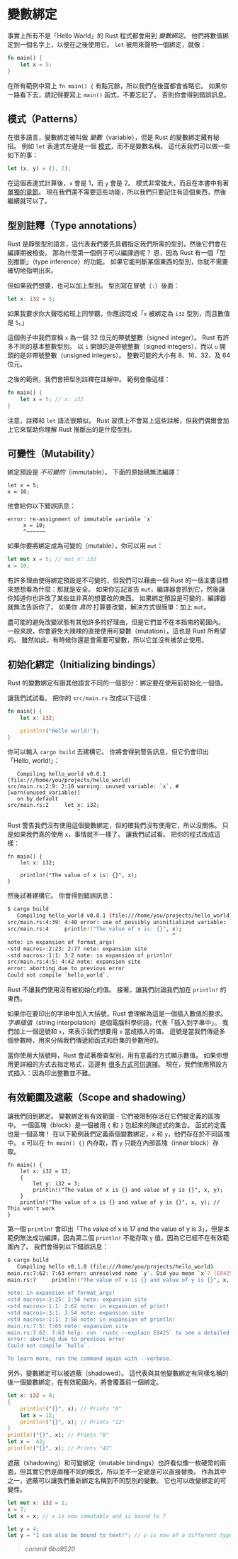 # 變數綁定


事實上所有不是「Hello World」的 Rust 程式都會用到 *變數綁定*。
他們將數值綁定到一個名字上，以便在之後使用它。
`let` 被用來聲明一個綁定，就像：

```rust
fn main() {
    let x = 5;
}
```

在所有範例中寫上 `fn main() {` 有點冗餘，所以我們在後面都會省略它。
如果你一路看下去，請記得要寫上 `main()` 函式，不要忘記了。
否則你會得到錯誤訊息。

## 模式（Patterns）

在很多語言，變數綁定被叫做 *變數*（variable），但是 Rust 的變數綁定藏有秘招。
例如 `let` 表達式左邊是一個 [模式][pattern]，而不是變數名稱。
這代表我們可以做一些如下的事：

```rust
let (x, y) = (1, 2);
```

在這個表達式計算後，`x` 會是 1，而 `y` 會是 2。
模式非常強大，而且在本書中有著 [單獨的章節][pattern]。
現在我們還不需要這些功能，所以我們只要記住有這個東西，然後繼續就可以了。

[pattern]: patterns.html

## 型別註釋（Type annotations）

Rust 是靜態型別語言，這代表我們要先具體指定我們所需的型別，然後它們會在編譯期被檢查。
那為什麼第一個例子可以編譯過呢？
恩，因為 Rust 有一個「型別推斷」（type inference）的功能。
如果它能判斷某個東西的型別，你就不需要確切地指明出來。

但如果我們想要，也可以加上型別。
型別寫在冒號（`:`）後面：

```rust
let x: i32 = 5;
```

如果我要求你大聲唸給班上同學聽，你應該唸成「`x` 被綁定為 `i32` 型別，而且數值是 `5`。」

這個例子中我們宣稱 `x` 為一個 32 位元的帶號整數（signed integer）。
Rust 有許多不同的基本整數型別。
以 `i` 開頭的是帶號整數（signed integers），而以 `u` 開頭的是非帶號整數（unsigned integers）。
整數可能的大小有 8、16、32、及 64 位元。

之後的範例，我們會把型別註釋在註解中。
範例會像這樣：

```rust
fn main() {
    let x = 5; // x: i32
}
```

注意，註釋和 `let` 語法很類似。
Rust 習慣上不會寫上這些註解，但我們偶爾會加上它來幫助你理解 Rust 推斷出的是什麼型別。

## 可變性（Mutability）

綁定預設是 *不可變的*（immutable）。
下面的原始碼無法編譯：

```rust,ignore
let x = 5;
x = 10;
```

他會給你以下錯誤訊息：

```text
error: re-assignment of immutable variable `x`
     x = 10;
     ^~~~~~~
```

如果你要將綁定成為可變的（mutable），你可以用 `mut`：

```rust
let mut x = 5; // mut x: i32
x = 10;
```

有許多理由使得綁定預設是不可變的，但我們可以藉由一個 Rust 的一個主要目標來想想看為什麼：那就是安全。
如果你忘記宣告 `mut`，編譯器會抓到它，然後讓你知道你也許改了某些並非真的想要改的東西。
如果綁定預設是可變的，編譯器就無法告訴你了。
如果你 _真的_ 打算要改變，解決方式很簡單：加上 `mut`。

盡可能的避免改變狀態有其他許多的好理由，但是它們並不在本指南的範圍內。
一般來說，你會避免大辣辣的直接使用可變數（mutation），這也是 Rust 所希望的。
雖然如此，有時候你還是會需要可變數，所以它並沒有被禁止使用。

## 初始化綁定（Initializing bindings）

Rust 的變數綁定有跟其他語言不同的一個部分：綁定要在使用前初始化一個值。

讓我們試試看。
把你的 `src/main.rs` 改成以下這樣：

```rust
fn main() {
    let x: i32;

    println!("Hello world!");
}
```

你可以輸入 `cargo build` 去建構它。
你將會得到警告訊息，但它仍會印出「Hello, world!」：

```text
   Compiling hello_world v0.0.1 (file:///home/you/projects/hello_world)
src/main.rs:2:9: 2:10 warning: unused variable: `x`, #[warn(unused_variable)]
   on by default
src/main.rs:2     let x: i32;
                      ^
```

Rust 警告我們沒有使用這個變數綁定，但的確我們沒有使用它，所以沒關係。
只是如果我們真的使用 `x`，事情就不一樣了。
讓我們試試看。
把你的程式改成這樣：

```rust,ignore
fn main() {
    let x: i32;

    println!("The value of x is: {}", x);
}
```

然後試著建構它。
你會得到錯誤訊息：

```bash
$ cargo build
   Compiling hello_world v0.0.1 (file:///home/you/projects/hello_world)
src/main.rs:4:39: 4:40 error: use of possibly uninitialized variable: `x`
src/main.rs:4     println!("The value of x is: {}", x);
                                                    ^
note: in expansion of format_args!
<std macros>:2:23: 2:77 note: expansion site
<std macros>:1:1: 3:2 note: in expansion of println!
src/main.rs:4:5: 4:42 note: expansion site
error: aborting due to previous error
Could not compile `hello_world`.
```

Rust 不讓我們使用沒有被初始化的值。
接著，讓我們討論我們加在 `println!` 的東西。

如果你在要印出的字串中加入大括號，Rust 會理解為這是一個插入數值的要求。
*字串插值*（string interpolation）是個電腦科學術語，代表「插入到字串中」。
我們加上一個逗號和 `x`，來表示我們想要用 `x` 當成插入的值。
逗號是當我們傳遞多個參數時，用來分隔我們傳遞給函式和巨集的參數用的。

當你使用大括號時，Rust 會試著檢查型別，用有意義的方式顯示數值。
如果你想用更詳細的方式去指定格式，這邊有 [很多方式可供選擇][format]。
現在，我們使用預設方式插入：因為印出整數並不難。

[format]: ../std/fmt/index.html

## 有效範圍及遮蔽（Scope and shadowing）

讓我們回到綁定。
變數綁定有有效範圍 - 它們被限制存活在它們被定義的區塊中。
一個區塊（block）是一個被用 `{` 和 `}` 包起來的陳述式的集合。
函式的定義也是一個區塊！
在以下範例我們定義兩個變數綁定，`x` 和 `y`，他們存在於不同區塊中。
`x` 可以在 `fn main() {}` 內存取，而 `y` 只能在內部區塊（inner block）存取。

```rust,ignore
fn main() {
    let x: i32 = 17;
    {
        let y: i32 = 3;
        println!("The value of x is {} and value of y is {}", x, y);
    }
    println!("The value of x is {} and value of y is {}", x, y); // This won't work
}
```

第一個 `println!` 會印出「The value of x is 17 and the value of y is 3」，但是本範例無法成功編譯，因為第二個 `println!` 不能存取 `y` 值，因為它已經不在有效範圍內了。
我們會得到以下錯誤訊息：

```bash
$ cargo build
   Compiling hello v0.1.0 (file:///home/you/projects/hello_world)
main.rs:7:62: 7:63 error: unresolved name `y`. Did you mean `x`? [E0425]
main.rs:7     println!("The value of x is {} and value of y is {}", x, y); // This won't work
                                                                       ^
note: in expansion of format_args!
<std macros>:2:25: 2:56 note: expansion site
<std macros>:1:1: 2:62 note: in expansion of print!
<std macros>:3:1: 3:54 note: expansion site
<std macros>:1:1: 3:58 note: in expansion of println!
main.rs:7:5: 7:65 note: expansion site
main.rs:7:62: 7:63 help: run `rustc --explain E0425` to see a detailed explanation
error: aborting due to previous error
Could not compile `hello`.

To learn more, run the command again with --verbose.
```

另外，變數綁定可以被遮蔽（shadowed）。
這代表與其他變數綁定有同樣名稱的後一個變數綁定，在有效範圍內，將會覆蓋前一個綁定。

```rust
let x: i32 = 8;
{
    println!("{}", x); // Prints "8"
    let x = 12;
    println!("{}", x); // Prints "12"
}
println!("{}", x); // Prints "8"
let x =  42;
println!("{}", x); // Prints "42"
```

遮蔽（shadowing）和可變綁定（mutable bindings）也許看似像一枚硬幣的兩面，但其實它們是兩種不同的概念，所以並不一定總是可以直接替換。
作為其中之一，遮蔽可以讓我們重新綁定名稱到不同型別的變數。
它也可以改變綁定的可變性。

```rust
let mut x: i32 = 1;
x = 7;
let x = x; // x is now immutable and is bound to 7

let y = 4;
let y = "I can also be bound to text!"; // y is now of a different type
```


> *commit 6ba9520*
